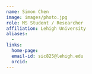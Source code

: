 ```yaml
---
name: Simon Chen
image: images/photo.jpg
role: MS Student / Researcher
affiliation: Lehigh University
aliases:
  - 
links:
  home-page: 
  email-id: sic825@lehigh.edu
  orcid: 
---
```


